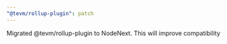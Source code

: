 ```yaml
---
"@tevm/rollup-plugin": patch
---
```


Migrated @tevm/rollup-plugin to NodeNext. This will improve compatibility
